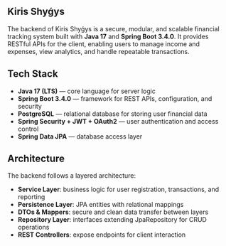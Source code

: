 ## Kiris Shyǵys

The backend of Kiris Shyǵys is a secure, modular, and scalable financial tracking system built with **Java 17** and **Spring Boot 3.4.0**. It provides RESTful APIs for the client, enabling users to manage income and expenses, view analytics, and handle repeatable transactions.

## Tech Stack

- **Java 17 (LTS)** — core language for server logic
- **Spring Boot 3.4.0** — framework for REST APIs, configuration, and security
- **PostgreSQL** — relational database for storing user financial data
- **Spring Security + JWT + OAuth2** — user authentication and access control
- **Spring Data JPA** — database access layer

## Architecture

The backend follows a layered architecture:
- **Service Layer**: business logic for user registration, transactions, and reporting
- **Persistence Layer**: JPA entities with relational mappings
- **DTOs & Mappers**: secure and clean data transfer between layers
- **Repository Layer**: interfaces extending JpaRepository for CRUD operations
- **REST Controllers**: expose endpoints for client interaction
